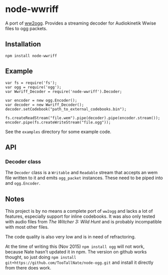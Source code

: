 node-wwriff
===========

A port of [ww2ogg](https://github.com/hcs64/ww2ogg). Provides a streaming decoder for Audiokinetik Wwise files to ogg packets.

## Installation
    npm install node-wwriff

## Example
```
var fs = require('fs');
var ogg = require('ogg');
var Wwriff_Decoder = require('node-wwriff').Decoder;

var encoder = new ogg.Encoder();
var decoder = new Wwriff_Decoder();
decoder.setCodebook("path_to_external_codebooks.bin");

fs.createReadStream("file.wem").pipe(decoder).pipe(encoder.stream());
encoder.pipe(fs.createWriteStream("file.ogg"));
```

See the `examples` directory for some example code.

## API

### Decoder class
The `Decoder` class is a `Writable` and `Readable` stream that accepts an wem file written to it and emits `ogg_packet` instances. These need to be piped into and `ogg.Encoder`.

## Notes

This project is by no means a complete port of `ww2ogg` and lacks a lot of features, especially support for inline codebooks. It was also only tested with audio files from *The Witcher 3: Wild Hunt* and is probably incompatible with most other files.

The code quality is also very low and is in need of refractoring.

At the time of writing this (Nov 2015) `npm install ogg` will not work, because Nate hasn't updated it in npm. The version on github works thought, so just doing `npm install git+https://github.com/TooTallNate/node-ogg.git` and install it directly from there does work.
